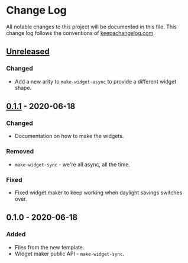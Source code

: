 # Change Log
All notable changes to this project will be documented in this file. This change log follows the conventions of [keepachangelog.com](http://keepachangelog.com/).

## [Unreleased]
### Changed
- Add a new arity to `make-widget-async` to provide a different widget shape.

## [0.1.1] - 2020-06-18
### Changed
- Documentation on how to make the widgets.

### Removed
- `make-widget-sync` - we're all async, all the time.

### Fixed
- Fixed widget maker to keep working when daylight savings switches over.

## 0.1.0 - 2020-06-18
### Added
- Files from the new template.
- Widget maker public API - `make-widget-sync`.

[Unreleased]: https://github.com/your-name/store/compare/0.1.1...HEAD
[0.1.1]: https://github.com/your-name/store/compare/0.1.0...0.1.1
